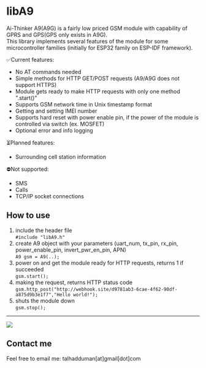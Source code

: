 # libA9
Ai-Thinker A9(A9G) is a fairly low priced GSM module with capability of GPRS and GPS(GPS only exists in A9G).  
This library implements several features of the module for some microcontroller families (initially for ESP32 family on ESP-IDF framework).

✅Current features:
  *  No AT commands needed
  *  Simple methods for HTTP GET/POST requests (A9/A9G does not support HTTPS)
  *  Module gets ready to make HTTP requests with only one method ".start()"
  *  Supports GSM network time in Unix timestamp format
  *  Getting and setting IMEI number
  *  Supports hard reset with power enable pin, if the power of the module is controlled via switch (ex. MOSFET)
  *  Optional error and info logging

⏳Planned features:
  *  Surrounding cell station information

⛔Not supported: 
  *  SMS
  *  Calls
  *  TCP/IP socket connections

## How to use
  1. include the header file  
     ```#include "libA9.h"```  
  2. create A9 object with your parameters (uart_num, tx_pin, rx_pin, power_enable_pin, invert_pwr_en_pin, APN)  
     ```A9 gsm = A9(..);```  
  3. power on and get the module ready for HTTP requests, returns 1 if succeeded  
     ```gsm.start();```  
  4. making the request, returns HTTP status code  
     ```gsm.http_post("http://webhook.site/d9781ab3-6cae-4f62-90df-a875d9b3e1f7","Hello world!");```  
  5. shuts the module down  
     ```gsm.stop();```  

---
[![](https://visitcount.itsvg.in/api?id=libA9&label=Repo%20views&icon=8)](https://visitcount.itsvg.in)

## Contact me
Feel free to email me: talhadduman[at]gmail[dot]com
